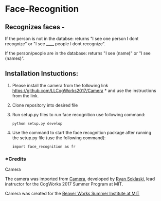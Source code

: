 # Face-Recognition

## Recognizes faces - 
If the person is not in the databse: returns "I see one person I dont recognize" or "I see ____ people I dont recognize".

If the person/people are in the database: returns "I see (name)" or "I see (names)".

## Installation Instuctions:

1) Please install the camera from the following link https://github.com/LLCogWorks2017/Camera * and use the instructions from the link.

2) Clone repository into desired file 

3) Run setup.py files to run face recognition use following command:

      ```python setup.py develop```
      
4) Use the command to start the face recognition package after running the setup.py file (use the following command): 
     
     ```import face_recognition as fr```

### \*Credits

Camera

The camera was imported from [Camera](https://github.com/LLCogWorks2017/Camera), developed by [Ryan Soklaski](https://github.com/LLrsokl), lead instructor for the CogWorks 2017 Summer Program at MIT. 

Camera was created for the [Beaver Works Summer Institute at MIT](https://beaverworks.ll.mit.edu/CMS/bw/bwsi)
